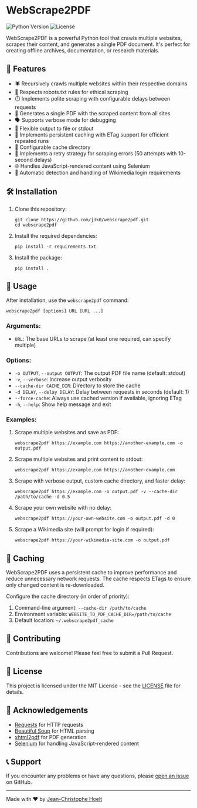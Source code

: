 # WebScrape2PDF

![Python Version](https://img.shields.io/badge/python-3.6%2B-blue)
![License](https://img.shields.io/badge/license-MIT-green)

WebScrape2PDF is a powerful Python tool that crawls multiple websites, scrapes their content, and generates a single PDF document. It's perfect for creating offline archives, documentation, or research materials.

## 🚀 Features

- 🕷️ Recursively crawls multiple websites within their respective domains
- 🤖 Respects robots.txt rules for ethical scraping
- ⏱️ Implements polite scraping with configurable delays between requests
- 📄 Generates a single PDF with the scraped content from all sites
- 🗣️ Supports verbose mode for debugging
- 📁 Flexible output to file or stdout
- 💾 Implements persistent caching with ETag support for efficient repeated runs
- 🔧 Configurable cache directory
- 🔄 Implements a retry strategy for scraping errors (50 attempts with 10-second delays)
- 🌐 Handles JavaScript-rendered content using Selenium
- 🔐 Automatic detection and handling of Wikimedia login requirements

## 🛠️ Installation

1. Clone this repository:
   ```
   git clone https://github.com/j3k0/webscrape2pdf.git
   cd webscrape2pdf
   ```

2. Install the required dependencies:
   ```
   pip install -r requirements.txt
   ```

3. Install the package:
   ```
   pip install .
   ```

## 📖 Usage

After installation, use the `webscrape2pdf` command:

```
webscrape2pdf [options] URL [URL ...]
```

### Arguments:
- `URL`: The base URLs to scrape (at least one required, can specify multiple)

### Options:
- `-o OUTPUT`, `--output OUTPUT`: The output PDF file name (default: stdout)
- `-v`, `--verbose`: Increase output verbosity
- `--cache-dir CACHE_DIR`: Directory to store the cache
- `-d DELAY`, `--delay DELAY`: Delay between requests in seconds (default: 1)
- `--force-cache`: Always use cached version if available, ignoring ETag
- `-h`, `--help`: Show help message and exit

### Examples:

1. Scrape multiple websites and save as PDF:
   ```
   webscrape2pdf https://example.com https://another-example.com -o output.pdf
   ```

2. Scrape multiple websites and print content to stdout:
   ```
   webscrape2pdf https://example.com https://another-example.com
   ```

3. Scrape with verbose output, custom cache directory, and faster delay:
   ```
   webscrape2pdf https://example.com -o output.pdf -v --cache-dir /path/to/cache -d 0.5
   ```

4. Scrape your own website with no delay:
   ```
   webscrape2pdf https://your-own-website.com -o output.pdf -d 0
   ```

5. Scrape a Wikimedia site (will prompt for login if required):
   ```
   webscrape2pdf https://your-wikimedia-site.com -o output.pdf
   ```

## 💾 Caching

WebScrape2PDF uses a persistent cache to improve performance and reduce unnecessary network requests. The cache respects ETags to ensure only changed content is re-downloaded.

Configure the cache directory (in order of priority):

1. Command-line argument: `--cache-dir /path/to/cache`
2. Environment variable: `WEBSITE_TO_PDF_CACHE_DIR=/path/to/cache`
3. Default location: `~/.webscrape2pdf_cache`

## 🤝 Contributing

Contributions are welcome! Please feel free to submit a Pull Request.

## 📄 License

This project is licensed under the MIT License - see the [LICENSE](LICENSE) file for details.

## 🙏 Acknowledgements

- [Requests](https://docs.python-requests.org/en/master/) for HTTP requests
- [Beautiful Soup](https://www.crummy.com/software/BeautifulSoup/) for HTML parsing
- [xhtml2pdf](https://github.com/xhtml2pdf/xhtml2pdf) for PDF generation
- [Selenium](https://www.selenium.dev/) for handling JavaScript-rendered content

## 📞 Support

If you encounter any problems or have any questions, please [open an issue](https://github.com/j3k0/webscrape2pdf/issues) on GitHub.

---

Made with ❤️ by [Jean-Christophe Hoelt](https://github.com/j3k0)

